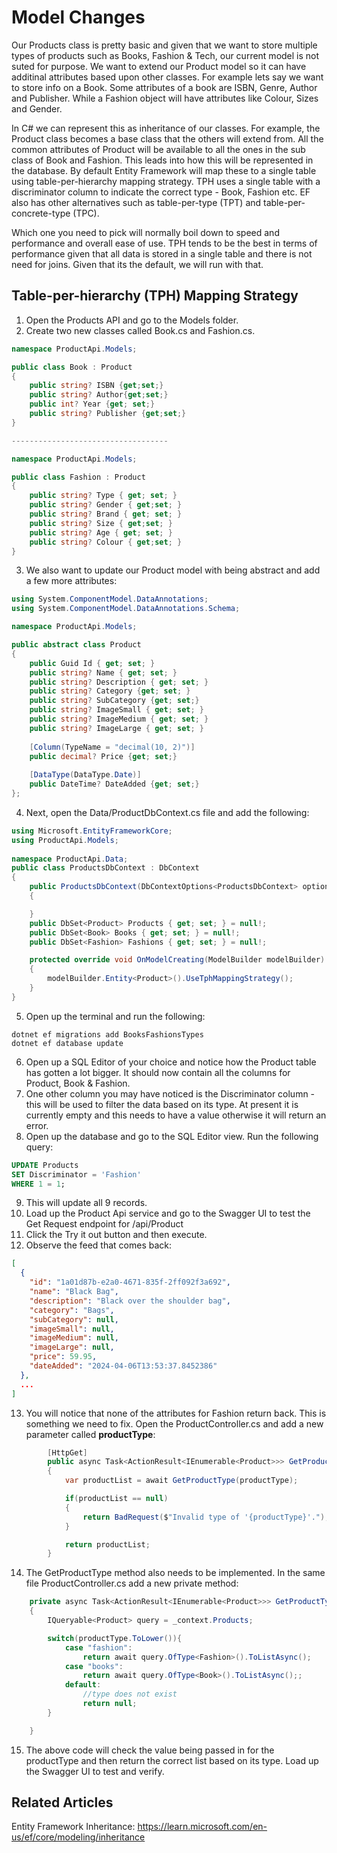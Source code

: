 # Model Changes

Our Products class is pretty basic and given that we want to store multiple types of products such as Books, Fashion & Tech, our current model is not suted for purpose. We want to extend our Product model so it can have additinal attributes based upon other classes. For example lets say we want to store info on a Book. Some attributes of a book are ISBN, Genre, Author and Publisher. While a Fashion object will have attributes like Colour, Sizes and Gender. 

In C# we can represent this as inheritance of our classes. For example, the Product class becomes a base class that the others will extend from. All the common attributes of Product will be available to all the ones in the sub class of Book and Fashion. This leads into how this will be represented in the database. By default Entity Framework will map these to a single table using table-per-hierarchy mapping strategy. TPH uses a single table with a discriminator column to indicate the correct type - Book, Fashion etc. EF also has other alternatives such as table-per-type (TPT) and table-per-concrete-type (TPC). 

Which one you need to pick will normally boil down to speed and performance and overall ease of use. TPH tends to be the best in terms of performance given that all data is stored in a single table and there is not need for joins. Given that its the default, we will run with that. 

## Table-per-hierarchy (TPH) Mapping Strategy

1. Open the Products API and go to the Models folder. 
2. Create two new classes called Book.cs and Fashion.cs.
```c#
namespace ProductApi.Models;

public class Book : Product
{
    public string? ISBN {get;set;}
    public string? Author{get;set;}
    public int? Year {get; set;}
    public string? Publisher {get;set;}
}

-----------------------------------

namespace ProductApi.Models;

public class Fashion : Product
{
    public string? Type { get; set; }
    public string? Gender { get;set; }
    public string? Brand { get; set; }
    public string? Size { get;set; }
    public string? Age { get; set; }
    public string? Colour { get;set; }
}

```
3. We also want to update our Product model with being abstract and add a few more attributes:
```c#
using System.ComponentModel.DataAnnotations;
using System.ComponentModel.DataAnnotations.Schema;

namespace ProductApi.Models;

public abstract class Product
{
    public Guid Id { get; set; }
    public string? Name { get; set; }
    public string? Description { get; set; }
    public string? Category {get; set; }
    public string? SubCategory {get; set;}
    public string? ImageSmall { get; set; }
    public string? ImageMedium { get; set; }
    public string? ImageLarge { get; set; }
    
    [Column(TypeName = "decimal(10, 2)")]
    public decimal? Price {get; set;}
    
    [DataType(DataType.Date)]
    public DateTime? DateAdded {get; set;}
};
```
4. Next, open the Data/ProductDbContext.cs file and add the following:
```c#
using Microsoft.EntityFrameworkCore;
using ProductApi.Models;
   
namespace ProductApi.Data;
public class ProductsDbContext : DbContext
{
    public ProductsDbContext(DbContextOptions<ProductsDbContext> options) : base(options)
    {

    }
    public DbSet<Product> Products { get; set; } = null!;
    public DbSet<Book> Books { get; set; } = null!;
    public DbSet<Fashion> Fashions { get; set; } = null!;

    protected override void OnModelCreating(ModelBuilder modelBuilder)
    {
        modelBuilder.Entity<Product>().UseTphMappingStrategy();
    }
}
```
5. Open up the terminal and run the following:
```shell
dotnet ef migrations add BooksFashionsTypes
dotnet ef database update
```
6. Open up a SQL Editor of your choice and notice how the Product table has gotten a lot bigger. It should now contain all the columns for Product, Book & Fashion. 
7. One other column you may have noticed is the Discriminator column - this will be used to filter the data based on its type. At present it is currently empty and this needs to have a value otherwise it will return an error. 
8. Open up the database and go to the SQL Editor view. Run the following query:
```sql
UPDATE Products
SET Discriminator = 'Fashion'
WHERE 1 = 1; 
```
9. This will update all 9 records. 
10. Load up the Product Api service and go to the Swagger UI to test the Get Request endpoint for /api/Product
11. Click the Try it out button and then execute. 
12. Observe the feed that comes back:
```json
[
  {
    "id": "1a01d87b-e2a0-4671-835f-2ff092f3a692",
    "name": "Black Bag",
    "description": "Black over the shoulder bag",
    "category": "Bags",
    "subCategory": null,
    "imageSmall": null,
    "imageMedium": null,
    "imageLarge": null,
    "price": 59.95,
    "dateAdded": "2024-04-06T13:53:37.8452386"
  },
  ...
]
```
13. You will notice that none of the attributes for Fashion return back. This is something we need to fix. Open the ProductController.cs and add a new parameter called **productType**:
```c#
        [HttpGet]
        public async Task<ActionResult<IEnumerable<Product>>> GetProducts(string? productType)
        {
            var productList = await GetProductType(productType);

            if(productList == null)
            {
                return BadRequest($"Invalid type of '{productType}'.");
            }

            return productList;
        }
``` 
14. The GetProductType method also needs to be implemented. In the same file ProductController.cs add a new private method:
```c#
    private async Task<ActionResult<IEnumerable<Product>>> GetProductType(string? productType)
    {
        IQueryable<Product> query = _context.Products;

        switch(productType.ToLower()){
            case "fashion":
                return await query.OfType<Fashion>().ToListAsync();
            case "books":
                return await query.OfType<Book>().ToListAsync();;
            default:
                //type does not exist
                return null;
        }

    }
```
15. The above code will check the value being passed in for the productType and then return the correct list based on its type. Load up the Swagger UI to test and verify. 

## Related Articles

Entity Framework Inheritance: https://learn.microsoft.com/en-us/ef/core/modeling/inheritance

